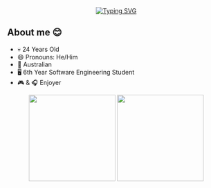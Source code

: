 <div align="center">
  <a href="https://git.io/typing-svg"><img src="https://readme-typing-svg.demolab.com?font=Fira+Code&size=24&duration=4000&pause=200&vCenter=true&multiline=true&width=500&height=100&lines=%3Cdiv+align%3D%22center%22%3E;&nbsp&nbsp hi+%F0%9F%91%8B%2C+i'm+jonathan+lin;%3C%2Fdiv%3E" alt="Typing SVG" /></a>
</div>

## About me 😊
- 💀 24 Years Old
- 😄 Pronouns: He/Him
- 🦘 Australian
- 🖥️ 6th Year Software Engineering Student
- 🎮 & 🎧 Enjoyer

<div align="center" display="flex">
  <img height="200em" src="https://github-readme-stats.vercel.app/api?username=jonlin223&theme=transparent" />
  <img height="200em" src="https://github-readme-stats.vercel.app/api/top-langs/?username=jonlin223&langs_count=6&layout=compact&theme=transparent"/>
</div>
